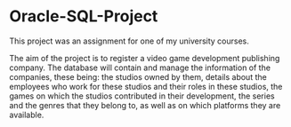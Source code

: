 # Oracle-SQL-Project
This project was an assignment for one of my university courses.

The aim of the project is to register a video game development publishing company. The database will contain and manage the information of the companies, these being: the studios owned by them, details about the employees who work for these studios and their roles in these studios, the games on which the studios contributed in their development, the series and the genres that they belong to, as well as on which platforms they are available.
